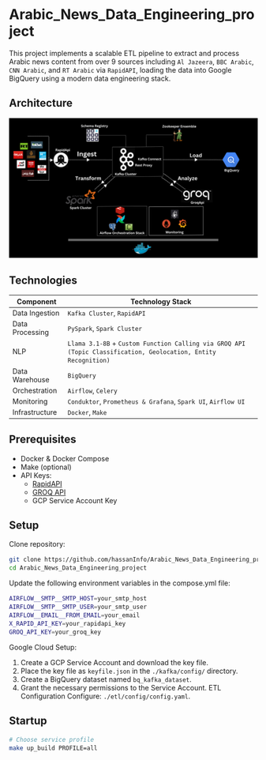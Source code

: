 # Arabic_News_Data_Engineering_project
This project implements a scalable ETL pipeline to extract and process Arabic news content from over 9 sources including `Al Jazeera`, `BBC Arabic`, `CNN Arabic`, and `RT Arabic` via `RapidAPI`, loading the data into Google BigQuery using a modern data engineering stack.

## Architecture 
![System Architecture](assets/workflow.png) <!-- Add actual diagram path -->






## Technologies
| Component          | Technology Stack          |
|--------------------|---------------------------|
| Data Ingestion     | `Kafka Cluster`, `RapidAPI`           |
| Data Processing    | `PySpark`, `Spark Cluster`    |
| NLP                | `Llama 3.1-8B` + `Custom Function Calling via GROQ API (Topic Classification, Geolocation, Entity Recognition)`    |
| Data Warehouse          | `BigQuery`                  |
| Orchestration      | `Airflow`, `Celery`           |
| Monitoring         | `Conduktor`, `Prometheus & Grafana`, `Spark UI`, `Airflow UI`      |
| Infrastructure     | `Docker`, `Make`              |
## Prerequisites
- Docker & Docker Compose
- Make (optional)
- API Keys:
  - [RapidAPI](https://rapidapi.com/)
  - [GROQ API](https://groq.com/)
  - GCP Service Account Key
## Setup
Clone repository:
 ```bash
 git clone https://github.com/hassanInfo/Arabic_News_Data_Engineering_project.git
 cd Arabic_News_Data_Engineering_project
 ```
Update the following environment variables in the compose.yml file:
   ```bash
   AIRFLOW__SMTP__SMTP_HOST=your_smtp_host
   AIRFLOW__SMTP__SMTP_USER=your_smtp_user
   AIRFLOW__EMAIL__FROM_EMAIL=your_email
   X_RAPID_API_KEY=your_rapidapi_key
   GROQ_API_KEY=your_groq_key
   ```
Google Cloud Setup:
 1. Create a GCP Service Account and download the key file.
 2. Place the key file as `keyfile.json` in the `./kafka/config/` directory.
 3. Create a BigQuery dataset named `bq_kafka_dataset`.
 4. Grant the necessary permissions to the Service Account.
ETL Configuration
  Configure: `./etl/config/config.yaml`.
## Startup
```bash
# Choose service profile
make up_build PROFILE=all 
```